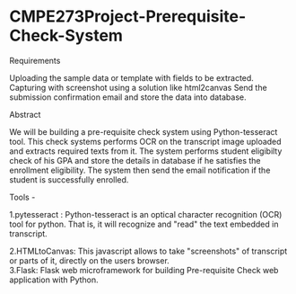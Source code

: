# CMPE273Project-Prerequisite-Check-System

Requirements

Uploading the sample data or template with fields to be extracted.
Capturing with screenshot using a solution like html2canvas
Send the submission confirmation email and store the data into database.


Abstract

We will be building a pre-requisite check system using Python-tesseract tool.
This check systems performs OCR on the transcript image uploaded and extracts required texts from it.
The system performs student eligibilty check of his GPA and store the details in database if he satisfies the enrollment eligibility.
The system then send the email notification if the student is successfully enrolled. 


Tools -

1.pytesseract :
    Python-tesseract is an optical character recognition (OCR) tool for python.
    That is, it will recognize and "read" the text embedded in transcript.
    
2.HTMLtoCanvas:
    This javascript allows to take "screenshots" of transcript or parts of it, directly on the users browser.    
3.Flask:
    Flask web microframework for building Pre-requisite Check web application with Python.

